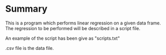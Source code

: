 # Summary

This is a program which performs linear regression on a given data frame.
The regression to be performed will be described in a script file.

An example of the script has been give as "scripts.txt"

.csv file is the data file.
